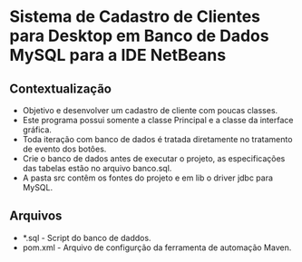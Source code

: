 # Sistema de Cadastro de Clientes para Desktop em Banco de Dados MySQL para a IDE NetBeans

## Contextualização

 - Objetivo e desenvolver um cadastro de cliente com poucas classes. 
 - Este programa possui somente a classe Principal e a classe da interface gráfica.<br>
 - Toda iteração com banco de dados é tratada diretamente no tratamento de evento dos botôes.<br>
 - Crie o banco de dados antes de executar o projeto, as especificações das tabelas estão no arquivo banco.sql.<br>
 - A pasta src contêm os fontes do projeto e em lib o driver jdbc para MySQL.<br>

## Arquivos

- *.sql - Script do banco de daddos.
- pom.xml - Arquivo de configurção da ferramenta de automação Maven.